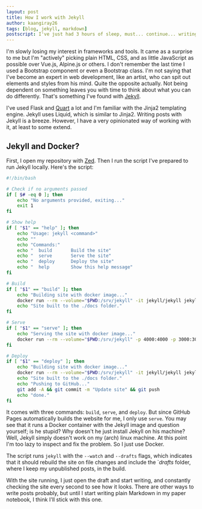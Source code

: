 ```yaml
---
layout: post
title: How I work with Jekyll
author: kaangiray26
tags: [blog, jekyll, markdown]
postscript: I've just had 3 hours of sleep, must... continue... writing...
---
```


I'm slowly losing my interest in frameworks and tools. It came as a surprise to me but I'm "actively" picking plain HTML, CSS, and as little JavaScript as possible over Vue.js, Alpine.js or others. I don't remember the last time I used a Bootstrap component or even a Bootstrap class. I'm not saying that I've become an expert in web development, like an artist, who can spit out elements and styles from his mind. Quite the opposite actually. Not being dependent on something leaves you with time to think about what you can do differently. That's something I've found with [Jekyll](https://jekyllrb.com/).

I've used Flask and [Quart](https://quart.palletsprojects.com/en/latest/) a lot and I'm familiar with the Jinja2 templating engine. Jekyll uses Liquid, which is similar to Jinja2. Writing posts with Jekyll is a breeze. However, I have a very opinionated way of working with it, at least to some extend.

## Jekyll and Docker?
First, I open my repository with [Zed](https://zed.dev/). Then I run the script I've prepared to run Jekyll locally. Here's the script:

```bash
#!/bin/bash

# Check if no arguments passed
if [ $# -eq 0 ]; then
    echo "No arguments provided, exiting..."
    exit 1
fi

# Show help
if [ "$1" == "help" ]; then
    echo "Usage: jekyll <command>"
    echo ""
    echo "Commands:"
    echo "  build       Build the site"
    echo "  serve       Serve the site"
    echo "  deploy      Deploy the site"
    echo "  help        Show this help message"
fi

# Build
if [ "$1" == "build" ]; then
    echo "Building site with docker image..."
    docker run --rm --volume="$PWD:/srv/jekyll" -it jekyll/jekyll jekyll build -d docs
    echo "Site built to the ./docs folder."
fi

# Serve
if [ "$1" == "serve" ]; then
    echo "Serving the site with docker image..."
    docker run --rm --volume="$PWD:/srv/jekyll" -p 4000:4000 -p 3000:3000 -it jekyll/jekyll sh -c "bundle install ; echo '==> ignoring any errors ʅʕ•ᴥ•ʔʃ' ; jekyll serve --livereload --watch --drafts --livereload-port 3000"
fi

# Deploy
if [ "$1" == "deploy" ]; then
    echo "Building site with docker image..."
    docker run --rm --volume="$PWD:/srv/jekyll" -it jekyll/jekyll jekyll build -d docs
    echo "Site built to the ./docs folder."
    echo "Pushing to GitHub..."
    git add -A && git commit -m "Update site" && git push
    echo "done."
fi
```

It comes with three commands: `build`, `serve`, and `deploy`. But since GitHub Pages automatically builds the website for me, I only use `serve`. You may see that it runs a Docker container with the Jekyll image and question yourself; is he stupid? Why doesn't he just install Jekyll on his machine? Well, Jekyll simply doesn't work on my (arch) linux machine. At this point I'm too lazy to inspect and fix the problem. So I just use Docker.

The script runs `jekyll` with the `--watch` and `--drafts` flags, which indicates that it should rebuild the site on file changes and include the `_drafts_ folder, where I keep my unpublished posts, in the build.

With the site running, I just open the draft and start writing, and constantly checking the site every second to see how it looks. There are other ways to write posts probably, but until I start writing plain Markdown in my paper notebook, I think I'll stick with this one.